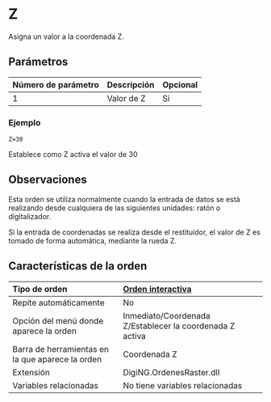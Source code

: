 # Z

Asigna un valor a la coordenada Z.

## Parámetros

| Número de parámetro | Descripción | Opcional |
| :--- | :--- | :--- |
| 1 | Valor de Z | Si |

### Ejemplo

`Z=30`

Establece como Z activa el valor de 30

## Observaciones

Esta orden se utiliza normalmente cuando la entrada de datos se está realizando desde cualquiera de las siguientes unidades: ratón o digitalizador.

Si la entrada de coordenadas se realiza desde el restituidor, el valor de Z es tomado de forma automática, mediante la rueda Z.

## Características de la orden

| Tipo de orden | [Orden interactiva](z.md) |
| :--- | :--- |
| Repite automáticamente | No |
| Opción del menú donde aparece la orden | Inmediato/Coordenada Z/Establecer la coordenada Z activa |
| Barra de herramientas en la que aparece la orden | Coordenada Z |
| Extensión | DigiNG.OrdenesRaster.dll |
| Variables relacionadas | No tiene variables relacionadas |

